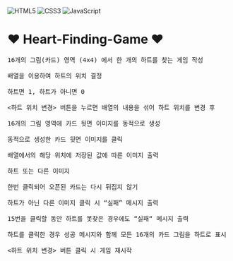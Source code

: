 ![HTML5](https://img.shields.io/badge/html5-%23E34F26.svg?style=for-the-badge&logo=html5&logoColor=white) ![CSS3](https://img.shields.io/badge/css3-%231572B6.svg?style=for-the-badge&logo=css3&logoColor=white)	![JavaScript](https://img.shields.io/badge/javascript-%23323330.svg?style=for-the-badge&logo=javascript&logoColor=%23F7DF1E) 


# :heart: Heart-Finding-Game :heart:
<pre>
16개의 그림(카드) 영역 (4x4) 에서 한 개의 하트를 찾는 게임 작성

배열을 이용하여 하트의 위치 결정 

하트면 1, 하트가 아니면 0

<하트 위치 변경> 버튼을 누르면 배열의 내용을 섞어 하트 위치를 변경 후

16개의 그림 영역에 카드 뒷면 이미지를 동적으로 생성 

동적으로 생성한 카드 뒷면 이미지를 클릭

배열에서의 해당 위치에 저장된 값에 따른 이미지 출력 

하트 또는 다른 이미지

한번 클릭되어 오픈된 카드는 다시 뒤집지 않기

하트가 아닌 다른 이미지 클릭 시 “실패” 메시지 출력

15번을 클릭할 동안 하트를 못찾은 경우에도 “실패“ 메시지 출력 

하트를 클릭한 경우 성공 메시지와 함께 모든 16개의 카드 그림을 하트로 표시

<하트 위치 변경> 버튼 클릭 시 게임 재시작
</pre>
